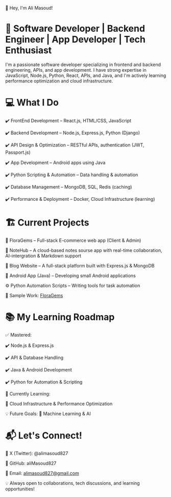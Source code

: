 👋 Hey, I'm Ali Masoud!

# 🚀 Software Developer | Backend Engineer | App Developer | Tech Enthusiast

I'm a passionate software developer specializing in frontend and backend engineering, APIs, and app development. I have strong expertise in JavaScript, Node.js, Python, React, APIs, and Java, and I'm actively learning performance optimization and cloud infrastructure.

  # 💻 What I Do

✔️ FrontEnd Development – React.js, HTML/CSS, JavaScript

✔️ Backend Development – Node.js, Express.js, Python (Django)

✔️ API Design & Optimization – RESTful APIs, authentication (JWT, Passport.js)

✔️ App Development – Android apps using Java

✔️ Python Scripting & Automation – Data handling & automation

✔️ Database Management – MongoDB, SQL,  Redis (caching)

✔️ Performance & Deployment – Docker, Cloud Infrastructure (learning)

# 🏗️ Current Projects
🚀 FloraGems – Full-stack E-commerce web app (Client & Admin)

📝 NoteHub – A cloud-based notes sourse app with real-time collaboration, AI-intergration & Markdown support

📰 Blog Website – A full-stack platform built with Express.js & MongoDB

📱 Android App (Java) – Developing small Android applications

⚙️ Python Automation Scripts – Writing tools for task automation

📌 Sample Work: <a href="https://floragems.vercel.app/">FloraGems</a>
 
# 📚 My Learning Roadmap
✅ Mastered:

✔️ Node.js & Express.js

✔️ API & Database Handling

✔️ Java & Android Development

✔️ Python for Automation & Scripting

🚀 Currently Learning:

🔄 Cloud Infrastructure & Performance Optimization

💡 Future Goals:
🚀 Machine Learning & AI

# 📬 Let's Connect!

📌 X (Twitter): @alimasoud827

📌 GitHub: aliMasoud827

📌 Email: alimasoud827@gmail.com

💡 Always open to collaborations, tech discussions, and learning opportunities! 
